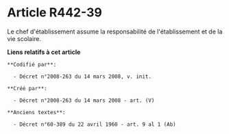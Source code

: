 # Article R442-39

Le chef d'établissement assume la responsabilité de l'établissement et de la vie scolaire.

**Liens relatifs à cet article**

	**Codifié par**:

	  - Décret n°2008-263 du 14 mars 2008, v. init.

	**Créé par**:

	  - Décret n°2008-263 du 14 mars 2008 - art. (V)

	**Anciens textes**:

	  - Décret n°60-389 du 22 avril 1960 - art. 9 al 1 (Ab)
